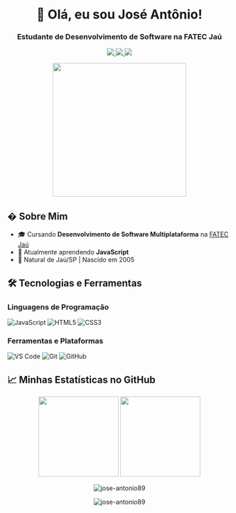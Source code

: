 <h1 align="center">👋 Olá, eu sou José Antônio!</h1>
<h3 align="center">Estudante de Desenvolvimento de Software na FATEC Jaú</h3>

<p align="center">
  <a href="https://www.linkedin.com/in/josé-antônio-b05a1b268/">
    <img src="https://img.shields.io/badge/LinkedIn-0077B5?style=for-the-badge&logo=linkedin&logoColor=white">
  </a>
  <a href="https://www.instagram.com/jose_antonioyzf/">
    <img src="https://img.shields.io/badge/Instagram-E4405F?style=for-the-badge&logo=instagram&logoColor=white">
  </a>
  <a href="mailto:felix89764@gmail.com">
    <img src="https://img.shields.io/badge/Gmail-D14836?style=for-the-badge&logo=gmail&logoColor=white">
  </a>
</p>

<p align="center">
  <img src="https://media.giphy.com/media/LMcB8XospGZO8UQq87/giphy.gif" width="300">
</p>

## � Sobre Mim

- 🎓 Cursando **Desenvolvimento de Software Multiplataforma** na [FATEC Jaú](https://www.fatec.edu.br/)
- 🌱 Atualmente aprendendo **JavaScript**
- 🏡 Natural de Jaú/SP | Nascido em 2005
<!--- � Objetivo: Me tornar um desenvolvedor Full Stack
- ⚡ Curiosidade: 
-->
## 🛠️ Tecnologias e Ferramentas

### Linguagens de Programação
![JavaScript](https://img.shields.io/badge/-JavaScript-F7DF1E?style=flat-square&logo=javascript&logoColor=black)
![HTML5](https://img.shields.io/badge/-HTML5-E34F26?style=flat-square&logo=html5&logoColor=white)
![CSS3](https://img.shields.io/badge/-CSS3-1572B6?style=flat-square&logo=css3&logoColor=white)

### Ferramentas e Plataformas
![VS Code](https://img.shields.io/badge/VS_Code-007ACC?style=flat-square&logo=visual-studio-code&logoColor=white)
![Git](https://img.shields.io/badge/-Git-F05032?style=flat-square&logo=git&logoColor=white)
![GitHub](https://img.shields.io/badge/-GitHub-181717?style=flat-square&logo=github)

## 📈 Minhas Estatísticas no GitHub

<p align="center">
  <img height="180em" src="https://github-readme-stats.vercel.app/api?username=jose-antonio89&show_icons=true&theme=dracula&include_all_commits=true&count_private=true"/>
  <img height="180em" src="https://github-readme-stats.vercel.app/api/top-langs/?username=jose-antonio89&layout=compact&langs_count=7&theme=dracula"/>
</p>

<p align="center">
  <img src="https://github-readme-streak-stats.herokuapp.com/?user=jose-antonio89&theme=dracula" alt="jose-antonio89" />
</p>

<!--
## 🔭 Próximos Passos

- [ ] Aprender React.js
- [ ] Desenvolver meu portfólio pessoal
- [ ] Contribuir para projetos open source
- [ ] Conseguir meu primeiro estágio na área

## 🏆 Conquistas

[![trophy](https://github-profile-trophy.vercel.app/?username=jose-antonio89&theme=onedark)](https://github.com/ryo-ma/github-profile-trophy)

## 📌 Projetos Destacados

[![Readme Card](https://github-readme-stats.vercel.app/api/pin/?username=jose-antonio89&repo=jose-antonio89.github.io&theme=buefy)](https://github.com/jose-antonio89/jose-antonio89.github.io)

---
-->
<p align="center"> 
  <img src="https://komarev.com/ghpvc/?username=jose-antonio89&label=Profile%20views&color=0e75b6&style=flat" alt="jose-antonio89" /> 
</p>

  <!-- Referencias e sites que utilizei para criar o meu read.me
      https://github.com/anuraghazra/anuraghazra
      https://github.com/VariableBee/VariableBee/blob/Main/README.md?plain=1
      https://shields.io/badges
      https://devicon.dev
  -->


